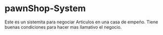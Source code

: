 # pawnShop-System

Este es un sistemita para negociar Articulos en una casa de empeño. Tiene buenas condiciones para hacer mas llamativo el negocio.
